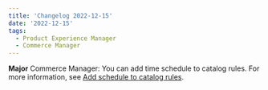 ```yaml
---
title: 'Changelog 2022-12-15'
date: '2022-12-15'
tags: 
  - Product Experience Manager
  - Commerce Manager
---
```

**Major** Commerce Manager: You can add time schedule to catalog rules. For more information, see [Add schedule to catalog rules](/docs/pxm/catalogs/catalogs-cm/catalog-rules#add-schedule-to-catalog-rules).
